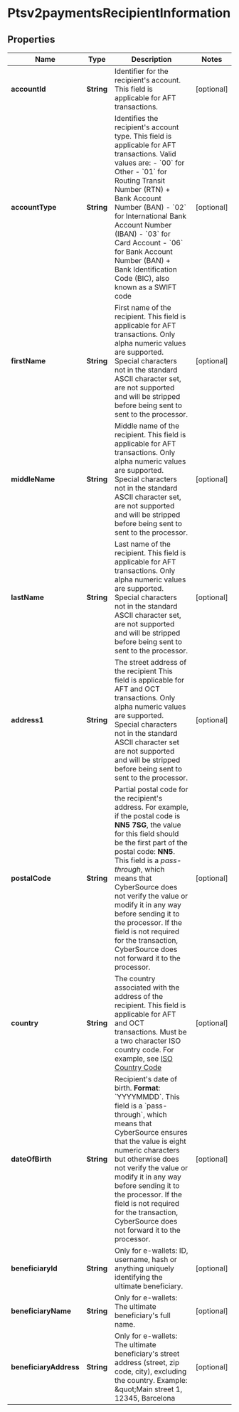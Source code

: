 
# Ptsv2paymentsRecipientInformation

## Properties
Name | Type | Description | Notes
------------ | ------------- | ------------- | -------------
**accountId** | **String** | Identifier for the recipient&#39;s account. This field is applicable for AFT transactions.  |  [optional]
**accountType** | **String** | Identifies the recipient&#39;s account type. This field is applicable for AFT transactions.  Valid values are:   - &#x60;00&#x60; for Other   - &#x60;01&#x60; for Routing Transit Number (RTN) + Bank Account Number (BAN)   - &#x60;02&#x60; for International Bank Account Number (IBAN)   - &#x60;03&#x60; for Card Account   - &#x60;06&#x60; for Bank Account Number (BAN) + Bank Identification Code (BIC), also known as a SWIFT code  |  [optional]
**firstName** | **String** | First name of the recipient. This field is applicable for AFT transactions.    Only alpha numeric values are supported. Special characters not in the standard ASCII character set, are not supported and will be stripped before being sent to sent to the processor.  |  [optional]
**middleName** | **String** | Middle name of the recipient. This field is applicable for AFT transactions.  Only alpha numeric values are supported. Special characters not in the standard ASCII character set, are not supported and will be stripped before being sent to sent to the processor.  |  [optional]
**lastName** | **String** | Last name of the recipient. This field is applicable for AFT transactions.  Only alpha numeric values are supported. Special characters not in the standard ASCII character set, are not supported and will be stripped before being sent to sent to the processor.  |  [optional]
**address1** | **String** | The street address of the recipient This field is applicable for AFT and OCT transactions.  Only alpha numeric values are supported. Special characters not in the standard ASCII character set are not supported and will be stripped before being sent to sent to the processor.           |  [optional]
**postalCode** | **String** | Partial postal code for the recipient&#39;s address. For example, if the postal code is **NN5 7SG**, the value for this field should be the first part of the postal code: **NN5**. This field is a _pass-through_, which means that CyberSource does not verify the value or modify it in any way before sending it to the processor. If the field is not required for the transaction, CyberSource does not forward it to the processor.  |  [optional]
**country** | **String** | The country associated with the address of the recipient. This field is applicable for AFT and OCT transactions.  Must be a two character ISO country code.  For example, see [ISO Country Code](https://developer.cybersource.com/docs/cybs/en-us/country-codes/reference/all/na/country-codes/country-codes.html)  |  [optional]
**dateOfBirth** | **String** | Recipient&#39;s date of birth. **Format**: &#x60;YYYYMMDD&#x60;.  This field is a &#x60;pass-through&#x60;, which means that CyberSource ensures that the value is eight numeric characters but otherwise does not verify the value or modify it in any way before sending it to the processor. If the field is not required for the transaction, CyberSource does not forward it to the processor.  |  [optional]
**beneficiaryId** | **String** | Only for e-wallets: ID, username, hash or anything uniquely identifying the ultimate beneficiary.  |  [optional]
**beneficiaryName** | **String** | Only for e-wallets: The ultimate beneficiary&#39;s full name.  |  [optional]
**beneficiaryAddress** | **String** | Only for e-wallets: The ultimate beneficiary&#39;s street address (street, zip code, city), excluding the country. Example: \&quot;Main street 1, 12345, Barcelona  |  [optional]



